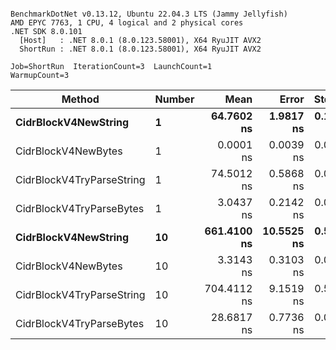 ```

BenchmarkDotNet v0.13.12, Ubuntu 22.04.3 LTS (Jammy Jellyfish)
AMD EPYC 7763, 1 CPU, 4 logical and 2 physical cores
.NET SDK 8.0.101
  [Host]   : .NET 8.0.1 (8.0.123.58001), X64 RyuJIT AVX2
  ShortRun : .NET 8.0.1 (8.0.123.58001), X64 RyuJIT AVX2

Job=ShortRun  IterationCount=3  LaunchCount=1  
WarmupCount=3  

```
| Method                    | Number | Mean        | Error      | StdDev    | Median      | Min         | Max         | Allocated |
|-------------------------- |------- |------------:|-----------:|----------:|------------:|------------:|------------:|----------:|
| **CidrBlockV4NewString**      | **1**      |  **64.7602 ns** |  **1.9817 ns** | **0.1086 ns** |  **64.8041 ns** |  **64.6364 ns** |  **64.8399 ns** |         **-** |
| CidrBlockV4NewBytes       | 1      |   0.0001 ns |  0.0039 ns | 0.0002 ns |   0.0000 ns |   0.0000 ns |   0.0004 ns |         - |
| CidrBlockV4TryParseString | 1      |  74.5012 ns |  0.5868 ns | 0.0322 ns |  74.4915 ns |  74.4750 ns |  74.5371 ns |         - |
| CidrBlockV4TryParseBytes  | 1      |   3.0437 ns |  0.2142 ns | 0.0117 ns |   3.0413 ns |   3.0334 ns |   3.0565 ns |         - |
| **CidrBlockV4NewString**      | **10**     | **661.4100 ns** | **10.5525 ns** | **0.5784 ns** | **661.1990 ns** | **660.9667 ns** | **662.0643 ns** |         **-** |
| CidrBlockV4NewBytes       | 10     |   3.3143 ns |  0.3103 ns | 0.0170 ns |   3.3155 ns |   3.2967 ns |   3.3306 ns |         - |
| CidrBlockV4TryParseString | 10     | 704.4112 ns |  9.1519 ns | 0.5016 ns | 704.6715 ns | 703.8329 ns | 704.7292 ns |         - |
| CidrBlockV4TryParseBytes  | 10     |  28.6817 ns |  0.7736 ns | 0.0424 ns |  28.7009 ns |  28.6331 ns |  28.7111 ns |         - |
